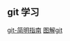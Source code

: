 ## git 学习
[git-简明指南](http://www.runoob.com/manual/git-guide/)
[图解git](https://marklodato.github.io/visual-git-guide/index-zh-cn.html)
